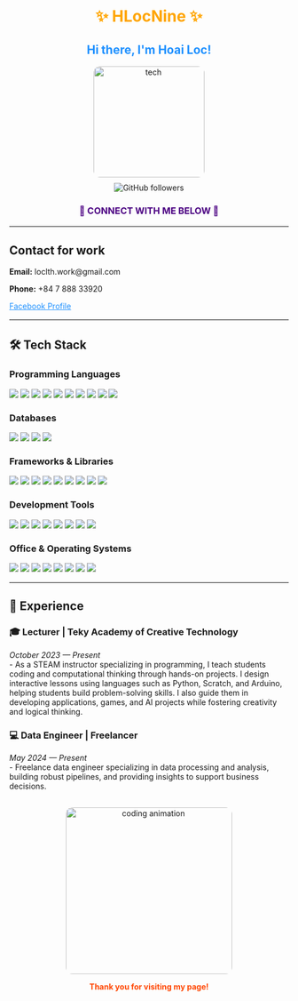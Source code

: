 <!-- Main Title -->
<h1 style="color:#FFA500; text-align:center;"><b>✨ HLocNine ✨</b></h1>
<h2 style="color:#1E90FF; text-align:center;">Hi there, I'm Hoai Loc!</h2>

<!-- GIF avatar -->
<div style="text-align:center;">
  <img src="https://media4.giphy.com/media/v1.Y2lkPTc5MGI3NjExdnQ0enpwdzBoMHBqNjlwYzJvd2NhOTc5c3J4OGg5dnQ4aWQyM2RicSZlcD12MV9pbnRlcm5hbF9naWZfYnlfaWQmY3Q9Zw/lbcLMX9B6sTsGjUmS3/giphy.gif" width="200" alt="tech" style="border-radius:12px;" />
</div>

<!-- Follow badge -->
<div style="text-align:center; margin-top: 10px;">
  <img src="https://img.shields.io/github/followers/HoaiLoc9?label=Follow&style=social" alt="GitHub followers" />
</div>

<h3 style="color:#4B0082; text-align:center;">👋 CONNECT WITH ME BELOW 👋</h3>

<hr style="border-top: 2px solid #eee;">

<!-- Contact -->
<h2>Contact for work</h2>
<p><strong>Email:</strong> loclth.work@gmail.com</p>
<p><strong>Phone:</strong> +84 7 888 33920</p>
<p><a href="https://www.facebook.com/hoailoc050504" target="_blank" style="color:#1E90FF;">Facebook Profile</a></p>

<hr style="border-top: 2px solid #eee;">

<!-- Tech stack -->
<h2>🛠 Tech Stack</h2>

<h3>Programming Languages</h3>
<p>
  <img src="https://img.shields.io/badge/-Python-333?style=flat&logo=python" />
  <img src="https://img.shields.io/badge/-C-333?style=flat&logo=c" />
  <img src="https://img.shields.io/badge/-HTML5-333?style=flat&logo=html5" />
  <img src="https://img.shields.io/badge/-CSS3-333?style=flat&logo=css3&logoColor=1572B6" />
  <img src="https://img.shields.io/badge/-SQL-333?style=flat&logo=sql" />
  <img src="https://img.shields.io/badge/-Java-333?style=flat&logo=java" />
  <img src="https://img.shields.io/badge/-JavaScript-333?style=flat&logo=javascript" />
  <img src="https://img.shields.io/badge/-Swift-333?style=flat&logo=swift" />
  <img src="https://img.shields.io/badge/-Lua-333?style=flat&logo=lua" />
  <img src="https://img.shields.io/badge/-Flutter-333?style=flat&logo=flutter" />
</p>

<h3>Databases</h3>
<p>
  <img src="https://img.shields.io/badge/-MySQL-333?style=flat&logo=mysql" />
  <img src="https://img.shields.io/badge/-SQLite-333?style=flat&logo=sqlite" />
  <img src="https://img.shields.io/badge/-PostgreSQL-333?style=flat&logo=postgresql" />
  <img src="https://img.shields.io/badge/-MongoDB-333?style=flat&logo=mongodb" />
</p>

<h3>Frameworks & Libraries</h3>
<p>
  <img src="https://img.shields.io/badge/-Django-333?style=flat&logo=django" />
  <img src="https://img.shields.io/badge/-Flask-333?style=flat&logo=flask" />
  <img src="https://img.shields.io/badge/-Spark-333?style=flat&logo=spark" />
  <img src="https://img.shields.io/badge/-Selenium-333?style=flat&logo=selenium" />
  <img src="https://img.shields.io/badge/-Scrapy-333?style=flat&logo=scrapy" />
  <img src="https://img.shields.io/badge/-Pandas-333?style=flat&logo=pandas" />
  <img src="https://img.shields.io/badge/-NumPy-333?style=flat&logo=numpy" />
  <img src="https://img.shields.io/badge/-Matplotlib-333?style=flat&logo=matplotlib" />
  <img src="https://img.shields.io/badge/-Seaborn-333?style=flat&logo=seaborn" />
</p>

<h3>Development Tools</h3>
<p>
  <img src="https://img.shields.io/badge/-Git-333?style=flat&logo=git" />
  <img src="https://img.shields.io/badge/-GitHub-333?style=flat&logo=github" />
  <img src="https://img.shields.io/badge/-Docker-333?style=flat&logo=docker" />
  <img src="https://img.shields.io/badge/-Anaconda-333?style=flat&logo=anaconda" />
  <img src="https://img.shields.io/badge/-Jupyter-333?style=flat&logo=jupyter" />
  <img src="https://img.shields.io/badge/-Google%20Colab-333?style=flat&logo=googlecolab" />
  <img src="https://img.shields.io/badge/-PyCharm-333?style=flat&logo=pycharm" />
  <img src="https://img.shields.io/badge/-Spyder-333?style=flat&logo=spyder" />
</p>

<h3>Office & Operating Systems</h3>
<p>
  <img src="https://img.shields.io/badge/-Microsoft%20Word-333?style=flat&logo=microsoftword" />
  <img src="https://img.shields.io/badge/-Microsoft%20Excel-333?style=flat&logo=microsoftexcel" />
  <img src="https://img.shields.io/badge/-Power%20BI-333?style=flat&logo=powerbi" />
  <img src="https://img.shields.io/badge/-Canva-333?style=flat&logo=canva" />
  <img src="https://img.shields.io/badge/-Figma-333?style=flat&logo=figma" />
  <img src="https://img.shields.io/badge/-macOS-333?style=flat&logo=apple" />
  <img src="https://img.shields.io/badge/-Linux-333?style=flat&logo=linux" />
  <img src="https://img.shields.io/badge/-Windows-333?style=flat&logo=windows" />
</p>

<hr style="border-top: 2px solid #eee;">

<!-- Experience -->
<h2>💼 Experience</h2>

<h3>🎓 Lecturer | Teky Academy of Creative Technology</h3>
<p><em>October 2023 — Present</em><br>
- As a STEAM instructor specializing in programming, I teach students coding and computational thinking through hands-on projects. I design interactive lessons using languages such as Python, Scratch, and Arduino, helping students build problem-solving skills. I also guide them in developing applications, games, and AI projects while fostering creativity and logical thinking.</p>

<h3>💻 Data Engineer | Freelancer</h3>
<p><em>May 2024 — Present</em><br>
- Freelance data engineer specializing in data processing and analysis, building robust pipelines, and providing insights to support business decisions.</p>

<!-- Final GIF -->
<div style="text-align:center; margin-top: 30px;">
  <img src="https://media.giphy.com/media/3o7aD4cy9buCWf4fdG/giphy.gif" width="300" alt="coding animation" style="border-radius:12px;" />
  <p style="color:#FF4500; font-weight:bold;">Thank you for visiting my page!</p>
</div>
